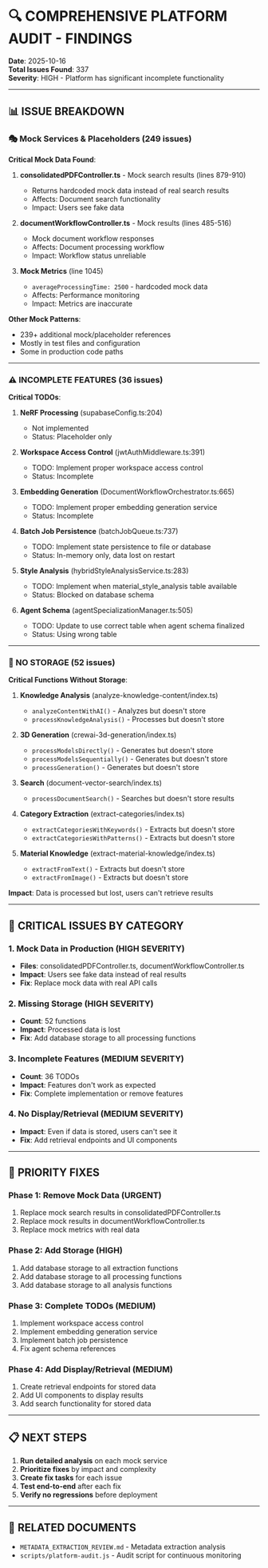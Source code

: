 # 🔍 COMPREHENSIVE PLATFORM AUDIT - FINDINGS

**Date**: 2025-10-16  
**Total Issues Found**: 337  
**Severity**: HIGH - Platform has significant incomplete functionality

---

## 📊 ISSUE BREAKDOWN

### 🎭 Mock Services & Placeholders (249 issues)

**Critical Mock Data Found**:
1. **consolidatedPDFController.ts** - Mock search results (lines 879-910)
   - Returns hardcoded mock data instead of real search results
   - Affects: Document search functionality
   - Impact: Users see fake data

2. **documentWorkflowController.ts** - Mock results (lines 485-516)
   - Mock document workflow responses
   - Affects: Document processing workflow
   - Impact: Workflow status unreliable

3. **Mock Metrics** (line 1045)
   - `averageProcessingTime: 2500` - hardcoded mock data
   - Affects: Performance monitoring
   - Impact: Metrics are inaccurate

**Other Mock Patterns**:
- 239+ additional mock/placeholder references
- Mostly in test files and configuration
- Some in production code paths

---

### ⚠️ INCOMPLETE FEATURES (36 issues)

**Critical TODOs**:
1. **NeRF Processing** (supabaseConfig.ts:204)
   - Not implemented
   - Status: Placeholder only

2. **Workspace Access Control** (jwtAuthMiddleware.ts:391)
   - TODO: Implement proper workspace access control
   - Status: Incomplete

3. **Embedding Generation** (DocumentWorkflowOrchestrator.ts:665)
   - TODO: Implement proper embedding generation service
   - Status: Incomplete

4. **Batch Job Persistence** (batchJobQueue.ts:737)
   - TODO: Implement state persistence to file or database
   - Status: In-memory only, data lost on restart

5. **Style Analysis** (hybridStyleAnalysisService.ts:283)
   - TODO: Implement when material_style_analysis table available
   - Status: Blocked on database schema

6. **Agent Schema** (agentSpecializationManager.ts:505)
   - TODO: Update to use correct table when agent schema finalized
   - Status: Using wrong table

---

### 💾 NO STORAGE (52 issues)

**Critical Functions Without Storage**:

1. **Knowledge Analysis** (analyze-knowledge-content/index.ts)
   - `analyzeContentWithAI()` - Analyzes but doesn't store
   - `processKnowledgeAnalysis()` - Processes but doesn't store

2. **3D Generation** (crewai-3d-generation/index.ts)
   - `processModelsDirectly()` - Generates but doesn't store
   - `processModelsSequentially()` - Generates but doesn't store
   - `processGeneration()` - Generates but doesn't store

3. **Search** (document-vector-search/index.ts)
   - `processDocumentSearch()` - Searches but doesn't store results

4. **Category Extraction** (extract-categories/index.ts)
   - `extractCategoriesWithKeywords()` - Extracts but doesn't store
   - `extractCategoriesWithPatterns()` - Extracts but doesn't store

5. **Material Knowledge** (extract-material-knowledge/index.ts)
   - `extractFromText()` - Extracts but doesn't store
   - `extractFromImage()` - Extracts but doesn't store

**Impact**: Data is processed but lost, users can't retrieve results

---

## 🔴 CRITICAL ISSUES BY CATEGORY

### 1. Mock Data in Production (HIGH SEVERITY)
- **Files**: consolidatedPDFController.ts, documentWorkflowController.ts
- **Impact**: Users see fake data instead of real results
- **Fix**: Replace mock data with real API calls

### 2. Missing Storage (HIGH SEVERITY)
- **Count**: 52 functions
- **Impact**: Processed data is lost
- **Fix**: Add database storage to all processing functions

### 3. Incomplete Features (MEDIUM SEVERITY)
- **Count**: 36 TODOs
- **Impact**: Features don't work as expected
- **Fix**: Complete implementation or remove features

### 4. No Display/Retrieval (MEDIUM SEVERITY)
- **Impact**: Even if data is stored, users can't see it
- **Fix**: Add retrieval endpoints and UI components

---

## 🎯 PRIORITY FIXES

### Phase 1: Remove Mock Data (URGENT)
1. Replace mock search results in consolidatedPDFController.ts
2. Replace mock results in documentWorkflowController.ts
3. Replace mock metrics with real data

### Phase 2: Add Storage (HIGH)
1. Add database storage to all extraction functions
2. Add database storage to all processing functions
3. Add database storage to all analysis functions

### Phase 3: Complete TODOs (MEDIUM)
1. Implement workspace access control
2. Implement embedding generation service
3. Implement batch job persistence
4. Fix agent schema references

### Phase 4: Add Display/Retrieval (MEDIUM)
1. Create retrieval endpoints for stored data
2. Add UI components to display results
3. Add search functionality for stored data

---

## 📋 NEXT STEPS

1. **Run detailed analysis** on each mock service
2. **Prioritize fixes** by impact and complexity
3. **Create fix tasks** for each issue
4. **Test end-to-end** after each fix
5. **Verify no regressions** before deployment

---

## 🔗 RELATED DOCUMENTS

- `METADATA_EXTRACTION_REVIEW.md` - Metadata extraction analysis
- `scripts/platform-audit.js` - Audit script for continuous monitoring

